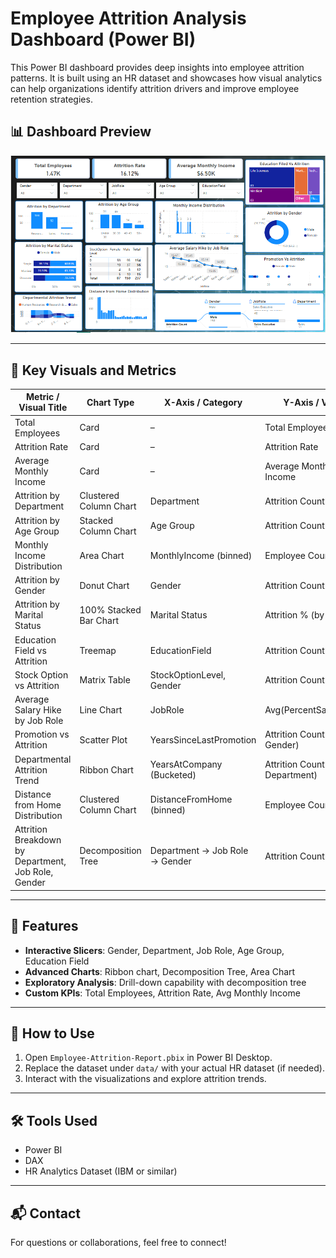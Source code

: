 
# Employee Attrition Analysis Dashboard (Power BI)

This Power BI dashboard provides deep insights into employee attrition patterns. It is built using an HR dataset and showcases how visual analytics can help organizations identify attrition drivers and improve employee retention strategies.

## 📊 Dashboard Preview

![Dashboard Preview](dashboard-preview.PNG)

---

## 🚀 Key Visuals and Metrics

| Metric / Visual Title                              | Chart Type                 | X-Axis / Category                        | Y-Axis / Value                          |
|----------------------------------------------------|----------------------------|------------------------------------------|------------------------------------------|
| Total Employees                                    | Card                       | –                                        | Total Employees                          |
| Attrition Rate                                     | Card                       | –                                        | Attrition Rate                           |
| Average Monthly Income                             | Card                       | –                                        | Average Monthly Income                   |
| Attrition by Department                            | Clustered Column Chart     | Department                               | Attrition Count                          |
| Attrition by Age Group                             | Stacked Column Chart       | Age Group                                | Attrition Count                          |
| Monthly Income Distribution                        | Area Chart                 | MonthlyIncome (binned)                   | Employee Count                           |
| Attrition by Gender                                | Donut Chart                | Gender                                   | Attrition Count                          |
| Attrition by Marital Status                        | 100% Stacked Bar Chart     | Marital Status                           | Attrition % (by Gender)                 |
| Education Field vs Attrition                       | Treemap                    | EducationField                           | Attrition Count                          |
| Stock Option vs Attrition                          | Matrix Table               | StockOptionLevel, Gender                 | Attrition Count                          |
| Average Salary Hike by Job Role                    | Line Chart                 | JobRole                                  | Avg(PercentSalaryHike)                  |
| Promotion vs Attrition                             | Scatter Plot               | YearsSinceLastPromotion                  | Attrition Count (by Gender)             |
| Departmental Attrition Trend                       | Ribbon Chart               | YearsAtCompany (Bucketed)                | Attrition Count (by Department)         |
| Distance from Home Distribution                    | Clustered Column Chart     | DistanceFromHome (binned)                | Employee Count                           |
| Attrition Breakdown by Department, Job Role, Gender| Decomposition Tree         | Department → Job Role → Gender           | Attrition Count                          |

---

## 🧩 Features

- **Interactive Slicers**: Gender, Department, Job Role, Age Group, Education Field
- **Advanced Charts**: Ribbon chart, Decomposition Tree, Area Chart
- **Exploratory Analysis**: Drill-down capability with decomposition tree
- **Custom KPIs**: Total Employees, Attrition Rate, Avg Monthly Income
  
---

## 📌 How to Use

1. Open `Employee-Attrition-Report.pbix` in Power BI Desktop.
2. Replace the dataset under `data/` with your actual HR dataset (if needed).
3. Interact with the visualizations and explore attrition trends.

---

## 🛠 Tools Used

- Power BI
- DAX
- HR Analytics Dataset (IBM or similar)

---

## 📬 Contact

For questions or collaborations, feel free to connect!

